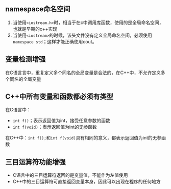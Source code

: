 ## namespace命名空间

1. 当使用`<iostream.h>`时，相当于在c中调用库函数，使用的是全局命名空间，也就是早期的c++实现
2. 当使用`<iostream>`的时候，该头文件没有定义全局命名空间，必须使用`namespace std`；这样才能正确使用cout。

## 变量检测增强

在C语⾔言中，重复定义多个同名的全局变量是合法的，在C++中，不允许定义多个同名的全局变量

## C++中所有变量和函数都必须有类型

在C语言中：
- `int f()`；表示返回值为int，接受任意参数的函数
- `int f(void)`；表示返回值为int的无参函数

在C++中：`int f();`和`int f(void)`具有相同的意义，都表示返回值为int的无参函数


## 三目运算符功能增强

- C语言中的三目运算符返回的是变量值，不能作为左值使用 
- C++中的三目运算符可直接返回变量本身，因此可以出现在程序的任何地方

